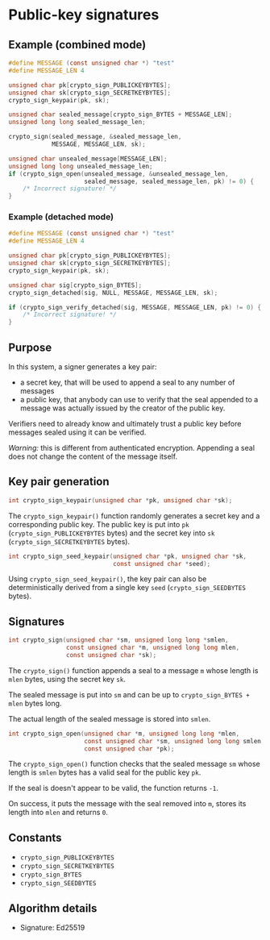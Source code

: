 # Public-key signatures

## Example (combined mode)

```c
#define MESSAGE (const unsigned char *) "test"
#define MESSAGE_LEN 4

unsigned char pk[crypto_sign_PUBLICKEYBYTES];
unsigned char sk[crypto_sign_SECRETKEYBYTES];
crypto_sign_keypair(pk, sk);

unsigned char sealed_message[crypto_sign_BYTES + MESSAGE_LEN];
unsigned long long sealed_message_len;

crypto_sign(sealed_message, &sealed_message_len,
            MESSAGE, MESSAGE_LEN, sk);

unsigned char unsealed_message[MESSAGE_LEN];
unsigned long long unsealed_message_len;
if (crypto_sign_open(unsealed_message, &unsealed_message_len,
                     sealed_message, sealed_message_len, pk) != 0) {
    /* Incorrect signature! */
}
```

### Example (detached mode)

```c
#define MESSAGE (const unsigned char *) "test"
#define MESSAGE_LEN 4

unsigned char pk[crypto_sign_PUBLICKEYBYTES];
unsigned char sk[crypto_sign_SECRETKEYBYTES];
crypto_sign_keypair(pk, sk);

unsigned char sig[crypto_sign_BYTES];
crypto_sign_detached(sig, NULL, MESSAGE, MESSAGE_LEN, sk);

if (crypto_sign_verify_detached(sig, MESSAGE, MESSAGE_LEN, pk) != 0) {
    /* Incorrect signature! */
}
```

## Purpose

In this system, a signer generates a key pair:
- a secret key, that will be used to append a seal to any number of messages
- a public key, that anybody can use to verify that the seal appended to a message was actually issued by the creator of the public key.

Verifiers need to already know and ultimately trust a public key before messages sealed using it can be verified.

*Warning:* this is different from authenticated encryption. Appending a seal does not change the content of the message itself.

## Key pair generation

```c
int crypto_sign_keypair(unsigned char *pk, unsigned char *sk);
```

The `crypto_sign_keypair()` function randomly generates a secret key and a corresponding public key. The public key is put into `pk` (`crypto_sign_PUBLICKEYBYTES` bytes) and the secret key into `sk` (`crypto_sign_SECRETKEYBYTES` bytes).

```c
int crypto_sign_seed_keypair(unsigned char *pk, unsigned char *sk,
                             const unsigned char *seed);
```

Using `crypto_sign_seed_keypair()`, the key pair can also be deterministically derived from a single key `seed` (`crypto_sign_SEEDBYTES` bytes).

## Signatures

```c
int crypto_sign(unsigned char *sm, unsigned long long *smlen,
                const unsigned char *m, unsigned long long mlen,
                const unsigned char *sk);
```

The `crypto_sign()` function appends a seal to a message `m` whose length is `mlen` bytes, using the secret key `sk`.

The sealed message is put into `sm` and can be up to `crypto_sign_BYTES + mlen` bytes long.

The actual length of the sealed message is stored into `smlen`.

```c
int crypto_sign_open(unsigned char *m, unsigned long long *mlen,
                     const unsigned char *sm, unsigned long long smlen,
                     const unsigned char *pk);
```

The `crypto_sign_open()` function checks that the sealed message `sm` whose length is `smlen` bytes has a valid seal for the public key `pk`.

If the seal is doesn't appear to be valid, the function returns `-1`.

On success, it puts the message with the seal removed into `m`, stores its length into `mlen` and returns `0`.

## Constants

- `crypto_sign_PUBLICKEYBYTES`
- `crypto_sign_SECRETKEYBYTES`
- `crypto_sign_BYTES`
- `crypto_sign_SEEDBYTES`

## Algorithm details

- Signature: Ed25519
